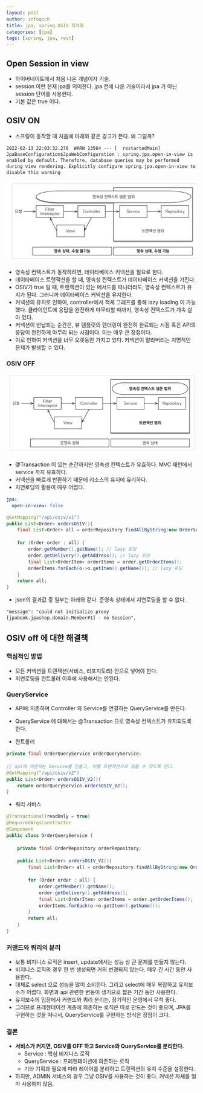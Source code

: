 ```yaml
---
layout: post
author: infoqoch
title: jpa, spring OSIV 최적화
categories: [jpa]
tags: [spring, jpa, rest]
---
```



## Open Session in view
- 하이버네이트에서 처음 나온 개념이자 기술.
- session 이란 현재 jpa를 의미한다. jpa 전에 나온 기술이라서 jpa 가 아닌 session 단어를 사용한다. 
- 기본 값은 true 이다. 


## OSIV ON
- 스프링이 동작할 때 처음에 아래와 같은 경고가 뜬다. 왜 그럴까? 

```log
2022-02-13 22:03:32.276  WARN 13564 --- [  restartedMain] JpaBaseConfiguration$JpaWebConfiguration : spring.jpa.open-in-view is enabled by default. Therefore, database queries may be performed during view rendering. Explicitly configure spring.jpa.open-in-view to disable this warning
```

![](/assets/pasteimage/2022-02-13-jpa%20spring%20osiv/2022-02-13-22-12-19.png)

- 영속성 컨텍스트가 동작하려면, 데이타베이스 커넥션을 필요로 한다. 
- 데이타베이스 트랜잭션을 할 때, 영속성 컨텍스트가 데이타베이스 커넥션을 가진다. 
- OSIV가 true 일 때, 트랜잭션이 있는 메서드를 떠나더라도, 영속성 컨텍스트가 유지가 된다. 그러니까 데이타베이스 커넥션을 유지한다. 
- 커넥션의 유지로 인하여, controller에서 객체 그래프를 통해 lazy loading 이 가능했다. 클라이언트에 응답을 완전하게 마무리할 때까지, 영속성 컨텍스트가 계속 살아 있다. 
- 커넥션이 반납되는 순간은, 뷰 템플릿의 렌더링이 완전히 완료되는 시점 혹은 API의 응답이 완전하게 마무리 되는 시점이다. 이는 매우 큰 장점이다. 
- 이로 인하여 커넥션을 너무 오랫동안 가지고 있다. 커넥션이 말라버리는 치명적인 문제가 발생할 수 있다. 


### OSIV OFF

![](/assets/pasteimage/2022-02-13-jpa%20spring%20osiv/2022-02-13-22-12-40.png)

- @Transaction 이 있는 순간까지만 영속성 컨텍스트가 유효하다. MVC 패턴에서 service 까지 유효하다. 
- 커넥션을 빠르게 반환하기 때문에 리소스의 유지에 유리하다. 
- 지연로딩의 활용이 매우 어렵다. 

```yml
jpa: 
  open-in-view: false
```

```java
@GetMapping("/api/osiv/v1")
public List<Order> ordersOSIV(){
    final List<Order> all = orderRepository.findAllByString(new OrderSearch());

    for (Order order : all) {
        order.getMember().getName(); // lazy 로딩
        order.getDelivery().getAddress(); // lazy 로딩
        final List<OrderItem> orderItems = order.getOrderItems();
        orderItems.forEach(o->o.getItem().getName()); // lazy 로딩
    }
    return all;
}
```

- json의 결과값 중 일부는 아래와 같다. 준영속 상태에서 지연로딩을 할 수 없다.

```text
"message": "could not initialize proxy [jpabook.jpashop.domain.Member#1] - no Session",
```

## OSIV off 에 대한 해결책
### 핵심적인 방법
- 모든 커넥션을 트랜잭션(서비스, 리포지토리) 안으로 넣어야 한다. 
- 지연로딩을 컨트롤러 이후에 사용해서는 안된다. 

### QueryService
- API에 의존하며 Controller 와 Service를 연결하는 QueryService를 만든다. 
- QueryService 에 대해서는 @Transaction 으로 영속성 컨텍스트가 유지되도록 한다. 

- 컨트롤러

```java
private final OrderQueryService orderQueryService;

// api에 의존하는 Service를 만들고, 이를 트랜잭션으로 읽을 수 있도록 한다.
@GetMapping("/api/osiv/v2")
public List<Order> ordersOSIV_V2(){
    return orderQueryService.ordersOSIV_V2();
}
```

- 쿼리 서비스

```java 
@Transactional(readOnly = true)
@RequiredArgsConstructor
@Component
public class OrderQueryService {

    private final OrderRepository orderRepository;

    public List<Order> ordersOSIV_V2(){
        final List<Order> all = orderRepository.findAllByString(new OrderSearch());

        for (Order order : all) {
            order.getMember().getName();
            order.getDelivery().getAddress();
            final List<OrderItem> orderItems = order.getOrderItems();
            orderItems.forEach(o->o.getItem().getName());
        }
        return all;
    }
}
```

### 커맨드와 쿼리의 분리
- 보통 비지니스 로직은 insert, update에서는 성능 상 큰 문제를 만들지 않는다.
- 비지니스 로직의 경우 한 번 생성되면 거의 변경되지 않는다. 매우 긴 시간 동안 사용한다. 
- 대체로 select 으로 성능을 많이 소비한다. 그리고 select에 매우 복잡하고 유지보수가 어렵다. 화면과 api 관련한 변동이 생기므로 짧은 기간 동안 사용한다. 
- 유지보수의 입장에서 커맨드와 쿼리 분리는, 장기적인 운영에서 무척 좋다. 
- 그러므로 프레젠테이션 계층에 의존하는 로직은 따로 만드는 것이 좋으며, JPA를 구현하는 것을 떠나서, QueryService를 구현하는 방식은 장점이 크다. 

### 결론 
- **서비스가 커지면, OSIV를 OFF 하고 Service와 QueryService를 분리한다.** 
    - Service : 핵심 비지니스 로직
    - QueryService : 프레젠테이션에 의존하는 로직
    - 기타 기획과 필요에 따라 레이어를 분리하고 트랜잭션의 유지 수준을 설정한다. 
- 하지만, ADMIN 서비스의 경우 그냥 OSIV를 사용하는 것이 좋다. 커넥션 자체를 얼마 사용하지 않음. 
